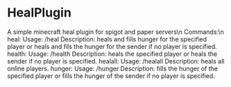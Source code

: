 # HealPlugin
A simple minecraft heal plugin for spigot and paper servers\n
Commands:\n
  heal:
    Usage: /heal <playername> 
    Description: heals and fills hunger for the specified player or heals and fils the hunger for the sender if no player is specified.
  health:
    Usage:  /health <playername>
    Description: heals the specified player or heals the sender if no player is specified.
  healall:
    Usage:  /healall
    Description: heals all online players.
  hunger:
    Usage:  /hunger <playername>
    Description: fills the hunger of the specified player or fills the hunger of the sender if no player is specified.
    
